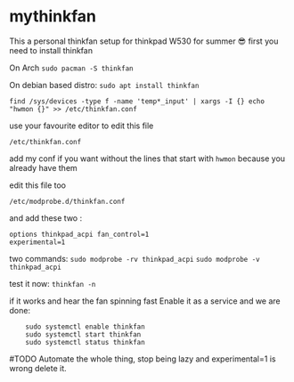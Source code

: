 # mythinkfan
This a personal thinkfan setup for thinkpad W530 for summer 😎
first you need to install thinkfan

On Arch
```sudo pacman -S thinkfan```
 
 On debian based distro: 
```sudo apt install thinkfan```

 ```find /sys/devices -type f -name 'temp*_input' | xargs -I {} echo "hwmon {}" >> /etc/thinkfan.conf```

use your favourite editor to edit this file
```
/etc/thinkfan.conf
```
add my conf if you want without the lines that start with ```hwmon``` because 
you already have them

edit this file too 
```
/etc/modprobe.d/thinkfan.conf
```
and add these two :
```
options thinkpad_acpi fan_control=1 
experimental=1 
```
two commands:
```sudo modprobe -rv thinkpad_acpi```
```sudo modprobe -v thinkpad_acpi```

test it now: 
```thinkfan -n```

if it works and hear the fan spinning fast 
Enable it as a service and we are done:
```
    sudo systemctl enable thinkfan
    sudo systemctl start thinkfan
    sudo systemctl status thinkfan
```

#TODO 
Automate the whole thing, stop being lazy and experimental=1 is wrong delete it. 

